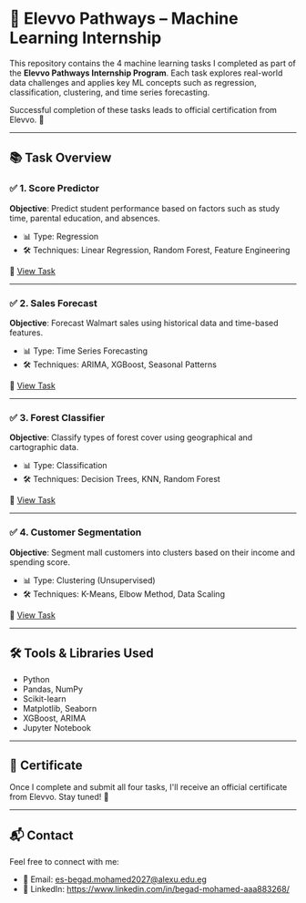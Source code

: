 # 🌟 Elevvo Pathways – Machine Learning Internship

This repository contains the 4 machine learning tasks I completed as part of the **Elevvo Pathways Internship Program**. Each task explores real-world data challenges and applies key ML concepts such as regression, classification, clustering, and time series forecasting.

Successful completion of these tasks leads to official certification from Elevvo. 🏅

---

## 📚 Task Overview

### ✅ 1. Score Predictor
**Objective**: Predict student performance based on factors such as study time, parental education, and absences.

- 📊 Type: Regression
- 🛠️ Techniques: Linear Regression, Random Forest, Feature Engineering

📁 [View Task](./task1-score-predictor)

---

### ✅ 2. Sales Forecast
**Objective**: Forecast Walmart sales using historical data and time-based features.

- 📊 Type: Time Series Forecasting
- 🛠️ Techniques: ARIMA, XGBoost, Seasonal Patterns

📁 [View Task](./task2-sales-forecast)

---

### ✅ 3. Forest Classifier
**Objective**: Classify types of forest cover using geographical and cartographic data.

- 📊 Type: Classification
- 🛠️ Techniques: Decision Trees, KNN, Random Forest

📁 [View Task](./task3-forest-classifier)

---

### ✅ 4. Customer Segmentation
**Objective**: Segment mall customers into clusters based on their income and spending score.

- 📊 Type: Clustering (Unsupervised)
- 🛠️ Techniques: K-Means, Elbow Method, Data Scaling

📁 [View Task](./task4-customer-segmentation)

---

## 🛠️ Tools & Libraries Used

- Python
- Pandas, NumPy
- Scikit-learn
- Matplotlib, Seaborn
- XGBoost, ARIMA
- Jupyter Notebook

---

## 📜 Certificate

Once I complete and submit all four tasks, I'll receive an official certificate from Elevvo. Stay tuned! 🧾

---

## 📬 Contact

Feel free to connect with me:

- 📧 Email: es-begad.mohamed2027@alexu.edu.eg
- 💼 LinkedIn: https://www.linkedin.com/in/begad-mohamed-aaa883268/

